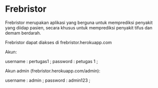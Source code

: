 # Frebristor
Frebristor merupakan aplikasi yang berguna untuk memprediksi penyakit yang diidap pasien, secara khusus untuk memprediksi penyakit tifus dan demam berdarah.

Frebristor dapat diakses di frebristor.herokuapp.com

Akun: 

username : pertugas1 ;
password : petugas 1 ;

Akun admin (frebristor.herokuapp.com/admin):

username : admin ;
password : admin123 ;

